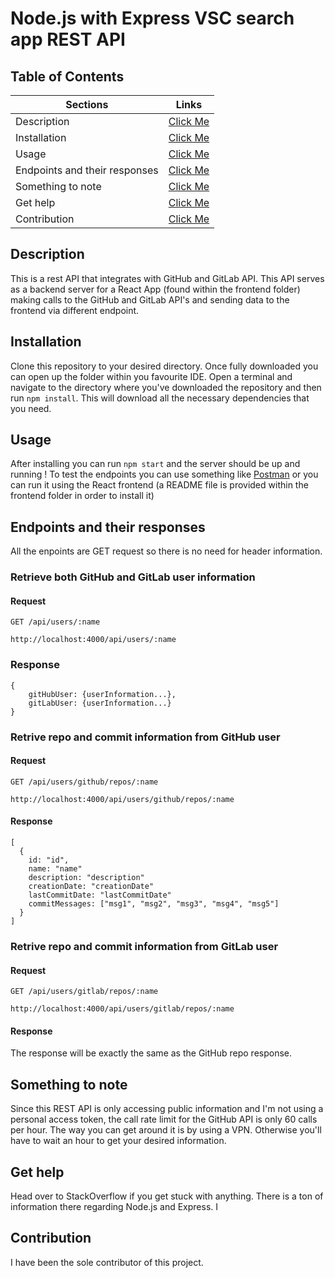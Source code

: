 # Node.js with Express VSC search app REST API

## Table of Contents
| Sections | Links | 
| ------------- |:-------------:|
| Description | [Click Me](#description) |
| Installation | [Click Me](#installation) |   
| Usage | [Click Me](#usage) |
| Endpoints and their responses | [Click Me](#endpoints-and-their-responses) |
| Something to note | [Click Me](#something-to-note) |
| Get help | [Click Me](#get-help)
| Contribution | [Click Me](#contribution) |

## Description
This is a rest API that integrates with GitHub and GitLab API. This API serves as a backend server for a React App (found within the frontend folder) making calls to the GitHub and GitLab API's and sending data to the frontend via different endpoint.

## Installation

Clone this repository to your desired directory. Once fully downloaded you can open up the folder within you favourite IDE. Open a terminal and navigate to the directory where you've downloaded the repository and then run ```npm install```. This will download all the necessary dependencies that you need.

## Usage

After installing you can run ```npm start``` and the server should be up and running ! To test the endpoints you can use something like [Postman](https://www.postman.com/downloads/) or you can run it using the React frontend (a README file is provided within the frontend folder in order to install it)

## Endpoints and their responses

All the enpoints are GET request so there is no need for header information.

### Retrieve both GitHub and GitLab user information

#### Request

`GET /api/users/:name`

`http://localhost:4000/api/users/:name`

### Response
```
{
    gitHubUser: {userInformation...},
    gitLabUser: {userInformation...}
}

```
### Retrive repo and commit information from GitHub user

#### Request

`GET /api/users/github/repos/:name`

`http://localhost:4000/api/users/github/repos/:name`


#### Response
```
[
  {
    id: "id",
    name: "name"
    description: "description"
    creationDate: "creationDate"
    lastCommitDate: "lastCommitDate"
    commitMessages: ["msg1", "msg2", "msg3", "msg4", "msg5"]
  }
]
```

### Retrive repo and commit information from GitLab user

#### Request

`GET /api/users/gitlab/repos/:name`

`http://localhost:4000/api/users/gitlab/repos/:name`

#### Response

The response will be exactly the same as the GitHub repo response.

## Something to note

Since this REST API is only accessing public information and I'm not using a personal access token, the call rate limit for the GitHub API is only 60 calls per hour. The way you can get around it is by using a VPN. Otherwise you'll have to wait an hour to get your desired information.

## Get help

Head over to StackOverflow if you get stuck with anything. There is a ton of information there regarding Node.js and Express. I

## Contribution

I have been the sole contributor of this project.
